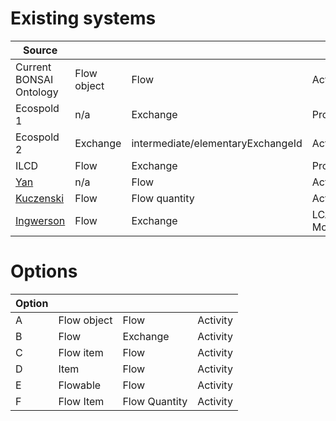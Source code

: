 # Existing systems

| Source |     |     |     |
| ------ | --- | --- | --- |
| Current BONSAI Ontology | Flow object | Flow | Activity |
| Ecospold 1 | n/a | Exchange | Process |
| Ecospold 2 | Exchange | intermediate/elementaryExchangeId | Activity |
| ILCD | Flow | Exchange | Process |
| [Yan](https://geog.ucsb.edu/~jano/stscope_ontology.pdf) | n/a | Flow | Activity |
| [Kuczenski](https://www.sciencedirect.com/science/article/pii/S0959652616311210) | Flow | Flow quantity | Activity |
| [Ingwerson](https://link.springer.com/article/10.1007/s11367-015-0850-6) | Flow | Exchange | LCA Model |

# Options

| Option | | | |
| --- | --- | --- | --- |
| A | Flow object | Flow | Activity |
| B | Flow | Exchange | Activity |
| C | Flow item | Flow | Activity |
| D | Item | Flow | Activity |
| E | Flowable | Flow | Activity |
| F | Flow Item | Flow Quantity | Activity |
